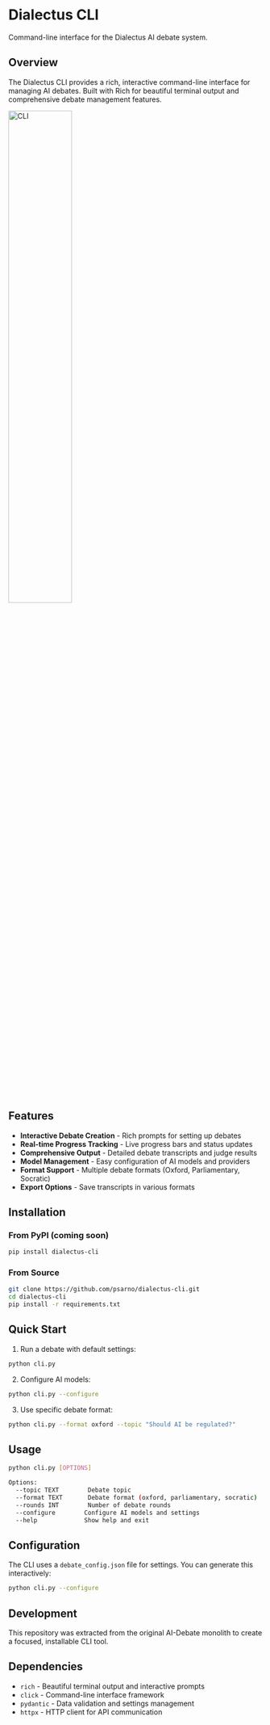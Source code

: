 # Dialectus CLI

Command-line interface for the Dialectus AI debate system.

## Overview

The Dialectus CLI provides a rich, interactive command-line interface for managing AI debates. Built with Rich for beautiful terminal output and comprehensive debate management features.

<img src="https://github.com/user-attachments/assets/fc031506-feef-4cb1-9f30-e1eb513b06a6" width=50% height=50% alt="CLI">

## Features

- **Interactive Debate Creation** - Rich prompts for setting up debates
- **Real-time Progress Tracking** - Live progress bars and status updates  
- **Comprehensive Output** - Detailed debate transcripts and judge results
- **Model Management** - Easy configuration of AI models and providers
- **Format Support** - Multiple debate formats (Oxford, Parliamentary, Socratic)
- **Export Options** - Save transcripts in various formats

## Installation

### From PyPI (coming soon)
```bash
pip install dialectus-cli
```

### From Source
```bash
git clone https://github.com/psarno/dialectus-cli.git
cd dialectus-cli
pip install -r requirements.txt
```

## Quick Start

1. Run a debate with default settings:
```bash
python cli.py
```

2. Configure AI models:
```bash
python cli.py --configure
```

3. Use specific debate format:
```bash
python cli.py --format oxford --topic "Should AI be regulated?"
```

## Usage

```bash
python cli.py [OPTIONS]

Options:
  --topic TEXT        Debate topic
  --format TEXT       Debate format (oxford, parliamentary, socratic)
  --rounds INT        Number of debate rounds
  --configure        Configure AI models and settings
  --help             Show help and exit
```

## Configuration

The CLI uses a `debate_config.json` file for settings. You can generate this interactively:

```bash
python cli.py --configure
```

## Development

This repository was extracted from the original AI-Debate monolith to create a focused, installable CLI tool.

## Dependencies

- `rich` - Beautiful terminal output and interactive prompts
- `click` - Command-line interface framework
- `pydantic` - Data validation and settings management
- `httpx` - HTTP client for API communication
